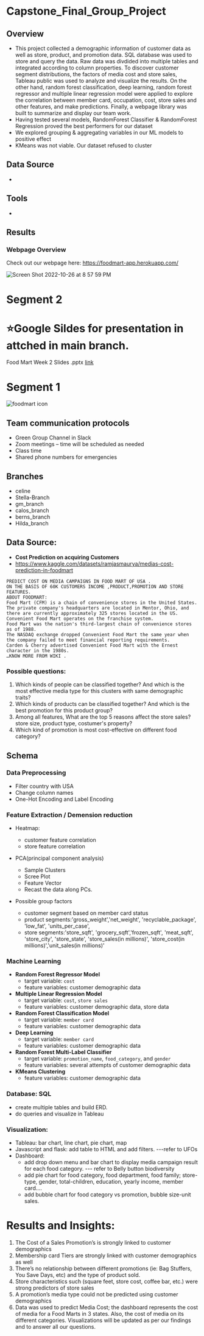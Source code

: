 
# Capstone_Final_Group_Project
## Overview

- This project collected a demographic information of customer data as well as store, product, and promotion data. SQL database was used to store and query the data. Raw data was divdided into multiple tables and integrated according to column properties. To discover customer segment distributions, the factors of media cost and store sales, Tableau public was used to analyze and visualize the results. On the other hand, random forest classification, deep learning, random forest regressor and multiple linear regression model were applied to explore the correlation between member card, occupation, cost, store sales and other features, and make predictions. Finally, a webpage library was built to summarize and display our team work.
- Having tested several models, RandomForest Classifier & RandomForest Regression proved  the best performers for our dataset
- We explored grouping & aggregating  variables in our ML models to positive effect
- KMeans was not viable. Our dataset refused to cluster

## Data Source
- 

## Tools
- 


## Results 
### Webpage Overview
Check out our webpage here: https://foodmart-app.herokuapp.com/

![Screen Shot 2022-10-26 at 8 57 59 PM](https://user-images.githubusercontent.com/105877888/198187933-bb480342-e652-44e2-a57f-c01362aeab78.png)

### 


# Segment 2

# :star:Google Sildes for presentation in attched in main branch.                                                       
Food Mart Week 2 Slides .pptx [link](https://docs.google.com/presentation/d/1UI_9pxgMfpl1RURKctoKzbRbYXUVpgZSbE6YeuhFWNs/edit#slide=id.g16f1dbc7249_5_0)

# Segment 1


![foodmart icon](https://user-images.githubusercontent.com/105877888/194212188-13bd50bd-f078-464c-8bbe-8e88598a0667.jpeg)

## Team communication protocols
- Green Group Channel in Slack
- Zoom meetings – time will be scheduled as needed
- Class time
-  Shared phone numbers for emergencies

## Branches
-	celine
-	Stella-Branch
-	gm_branch
-	calos_branch
-	berns_branch
-	Hilda_branch

## Data Source:
  - **Cost Prediction on acquiring Customers**
  - https://www.kaggle.com/datasets/ramjasmaurya/medias-cost-prediction-in-foodmart

  ```
  PREDICT COST ON MEDIA CAMPAIGNS IN FOOD MART OF USA .
  ON THE BASIS OF 60K CUSTOMERS INCOME ,PRODUCT,PROMOTION AND STORE FEATURES.
  ABOUT FOODMART:
  Food Mart (CFM) is a chain of convenience stores in the United States. The private company's headquarters are located in Mentor, Ohio, and there are currently approximately 325 stores located in the US. Convenient Food Mart operates on the franchise system.
  Food Mart was the nation's third-largest chain of convenience stores as of 1988.
  The NASDAQ exchange dropped Convenient Food Mart the same year when the company failed to meet financial reporting requirements.
  Carden & Cherry advertised Convenient Food Mart with the Ernest character in the 1980s.
  …KNOW MORE FROM WIKI .
  ```


### Possible questions:
  1. Which kinds of people can be classified together? And which is the most effective media type for this clusters with same demographic traits?
  2. Which kinds of products can be classified together? And which is the best promotion for this product group?
  3. Among all features, What are the top 5 reasons affect the store sales? store size, product type, costumer's property?
  4. Which kind of promotion is most cost-effective on different food category?


## Schema

### Data Preprocessing
  - Filter country with USA
  - Change column names
  - One-Hot Encoding and Label Encoding

###  Feature Extraction / Demension reduction
  - Heatmap:
    - customer feature correlation
    - store feature correlation 
    
  - PCA(principal component analysis)
    - Sample Clusters 
    - Scree Plot 
    - Feature Vector 
    - Recast the data along PCs. 

  - Possible group factors 
    - customer segment based on member card status
    - product segments:'gross_weight','net_weight', 'recyclable_package', 'low_fat', 'units_per_case',
    - store segments:'store_sqft', 'grocery_sqft','frozen_sqft', 'meat_sqft', 'store_city', 'store_state', 'store_sales(in millions)', 'store_cost(in millions)','unit_sales(in millions)'
  
### Machine Learning
- **Random Forest Regressor Model** 
  - target variable: `cost`
  - feature variables: customer demographic data
- **Multiple Linear Regression Model** 
  - target variable: `cost`, `store sales`
  - feature variables: customer demographic data, store data
- **Random Forest Classification Model**
  - target variable: `member card`
  - feature variables: customer demographic data
- **Deep Learning** 
  - target variable: `member card`
  - feature variables: customer demographic data
- **Random Forest Multi-Label Classifier**  
  - target variable: `promotion_name`, `food_category`, and `gender`
  - feature variables: several attempts of customer demographic data
- **KMeans Clustering**
  - feature variables: customer demographic data


### Database: SQL 
  - create multiple tables and build ERD.
  - do queries and visualize in Tableau
  
### Visualization: 
  - Tableau: bar chart, line chart, pie chart, map
  - Javascript and flask: add table to HTML and add filters. ---refer to UFOs
  - Dashboard: 
    - add drop down menu and bar chart to display media campaign result for each food category. --- refer to Belly button biodiversity
    - add pie chart for food category, food department, food family; store-type, gender, total-children, education, yearly income, member card....
    - add bubble chart for food category vs promotion, bubble size-unit sales. 


# Results and Insights:
1.  The Cost of a Sales Promotion’s is strongly linked to customer demographics
2.  Membership card Tiers are strongly linked with customer demographics as well
3.  There’s no relationship between different promotions (ie: Bag Stuffers, You Save Days, etc) and the type of product sold. 
4.  Store characteristics such  (square feet, store cost, coffee bar, etc.) were strong predictors of store sales
5.  A promotion’s media type could not be predicted using customer demographics
6.  Data was used to predict Media Cost; the dashboard represents the cost of media for a Food Marts in 3 states.  Also, the cost of media on its different categories.  Visualizations will be updated as per our findings and to answer all our questions.

